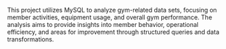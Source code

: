 This project utilizes MySQL to analyze gym-related data sets, focusing on member activities, equipment usage, and overall gym performance. The analysis aims to provide insights into member behavior, operational efficiency, and areas for improvement through structured queries and data transformations.
